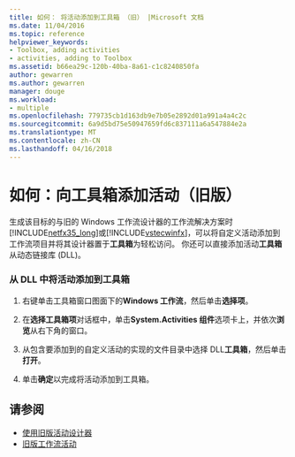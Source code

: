 ```yaml
---
title: 如何： 将活动添加到工具箱 （旧） |Microsoft 文档
ms.date: 11/04/2016
ms.topic: reference
helpviewer_keywords:
- Toolbox, adding activities
- activities, adding to Toolbox
ms.assetid: b66ea29c-120b-40ba-8a61-c1c8240850fa
author: gewarren
ms.author: gewarren
manager: douge
ms.workload:
- multiple
ms.openlocfilehash: 779735cb1d163db9e7b05e2892d01a991a4a4c2c
ms.sourcegitcommit: 6a9d5bd75e50947659fd6c837111a6a547884e2a
ms.translationtype: MT
ms.contentlocale: zh-CN
ms.lasthandoff: 04/16/2018
---
```

# <a name="how-to-add-activities-to-the-toolbox-legacy"></a>如何：向工具箱添加活动（旧版）
生成该目标的与旧的 Windows 工作流设计器的工作流解决方案时[!INCLUDE[netfx35_long](../workflow-designer/includes/netfx35_long_md.md)]或[!INCLUDE[vstecwinfx](../workflow-designer/includes/vstecwinfx_md.md)]，可以将自定义活动添加到工作流项目并将其设计器置于**工具箱**为轻松访问。 你还可以直接添加活动**工具箱**从动态链接库 (DLL)。

### <a name="to-add-an-activity-to-the-toolbox-from-a-dll"></a>从 DLL 中将活动添加到工具箱

1.  右键单击工具箱窗口图面下的**Windows 工作流**，然后单击**选择项**。

2.  在**选择工具箱项**对话框中，单击**System.Activities 组件**选项卡上，并依次**浏览**从右下角的窗口。

3.  从包含要添加到的自定义活动的实现的文件目录中选择 DLL**工具箱**，然后单击**打开**。

4.  单击**确定**以完成将活动添加到工具箱。

## <a name="see-also"></a>请参阅

- [使用旧版活动设计器](../workflow-designer/using-the-legacy-activity-designer.md)
- [旧版工作流活动](../workflow-designer/legacy-workflow-activities.md)
